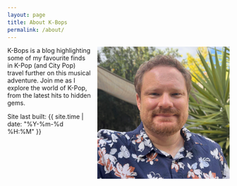 ```yaml
---
layout: page
title: About K-Bops
permalink: /about/
---
```

<style>
@media (max-width: 600px) {
  .about-img {
    float: none !important;
    display: block;
    margin: 0 auto 1em auto !important;
  }
}
</style>
<img src="/assets/images/Daniel.jpg" alt="Photo of me, Daniel, the blog's author" class="about-img" style="width:300px; height:auto; float: right; margin: 0 0 1em 1em;">
K-Bops is a blog highlighting some of my favourite finds in K-Pop (and City Pop) travel further on this musical adventure. Join me as I explore the world of K-Pop, from the latest hits to hidden gems.

Site last built: {{ site.time | date: "%Y-%m-%d %H:%M" }}
